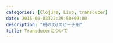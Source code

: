 ```yaml
---
categories: [Clojure, Lisp, transducer]
date: 2015-06-03T22:29:50+09:00
description: "朝の3分スピーチ用"
title: Transducerについて
---
```


<section data-markdown
    data-separator="\n\n"
    data-vertical="\n\n"
    data-notes="^Note:">
<script type="text/template">
# Transducerについて
----------------------
サイバーエージェント  
朝の3分スピーチ
<!-- .slide: class="center" -->

# About Me
---------
![κeenのアイコン](/images/icon.png) <!-- .element: style="position:absolute;right:0;z-index:-1" -->

 + κeen
 + [@blackenedgold](https://twitter.com/blackenedgold)
 + Github: [KeenS](https://github.com/KeenS)
 + 渋谷のエンジニア
 + Lisp, ML, Shell Scriptあたりを書きます

# Transducerって？
------------------

* Clojure 1.7で入るフレームワーク
* 関数のパイプライン化を簡単にする
* 入力、出力には依存しない


# Reduce関数について
-------------------

* `reduce: ('a -> 'b -> 'a) 'a -> 'b list`
* `('a -> 'b -> 'a)` でシーケンスを集約する
* `(reduce + 0 '(1 2 3)) ;=> 6`
* 要はreduceは関数を使って集約する。

# Transducerについて
-------------------

* `transduce:(('a -> 'b -> 'a) -> ('a -> 'b -> 'a)) ('a -> 'b -> 'a) 'a -> 'b list`
* 集約関数を変換する関数もとる
* `(transduce xf + 0 '(1 2 3))`
* transducerで集約する前に処理を挟める

# すごいところ
-------------------------
## コンポーサビリティ

* `(('a -> 'b -> 'a) -> ('a -> 'b -> 'a))`
* 変換関数は入力と出力が同じ。
* つまり変換関数を合成出来る
* ex) `(comp (filter odd?) (map inc))`


# すごいところ2
--------------------------
## 汎用性

* 各関数は入力や出力について知る必要はない
  + シーケンスではなく要素に対して定義される
* シーケンスだけでなく遅延シーケンス、ストリーム、チャネルなどなどにも使える
* 中間シーケンスを作らない
  + 遅延シーケンスやストリームには大きなメリット
* 集約先をシーケンスなどにすることも出来る
  + 関数の汎用性が上がる

# すごいところ3
--------------
## 並列/非同期

* core.asyncもtransducerをサポート
* 各変換関数を並列/非同期に実行が可能
* さらに各関数に割り当てるプロセッサの数も細かく制御出来る


<span style="font-size: 500%;">変換して</span>

<!-- .slide: class="center" -->

<span style="font-size: 500%;">集約する</span>

<!-- .slide: class="center" -->

<span style="font-size: 300%;">何かに似てない？</span>

<!-- .slide: class="center" -->

<span style="font-size: 600%;">MapReduce</span>

<!-- .slide: class="center" -->

<blockquote class="twitter-tweet" data-conversation="none" lang="ja"><p lang="ja" dir="ltr"><a href="https://twitter.com/oza_x86">@oza_x86</a> ozaさんの近しい環境というとHadoop...多段Mapreduceをtransdecerみたいにしようってはなしとかですか？</p>&mdash; κeen (@blackenedgold) <a href="https://twitter.com/blackenedgold/status/605368356393218048">2015, 6月 1</a></blockquote>

<!-- .slide: class="center" -->

<blockquote class="twitter-tweet" data-conversation="none" lang="ja"><p lang="ja" dir="ltr"><a href="https://twitter.com/blackenedgold">@blackenedgold</a> まさにその通りです．MapReduce には Combiner という中間集約をする API があるのですが，それをもっと汎用的にしようという話です． <a href="http://t.co/injEiPjePG">http://t.co/injEiPjePG</a></p>&mdash; oza (@oza_x86) <a href="https://twitter.com/oza_x86/status/605369771505221633">2015, 6月 1</a></blockquote>

<!-- .slide: class="center" -->

<blockquote class="twitter-tweet" data-conversation="none" lang="ja"><p lang="ja" dir="ltr"><a href="https://twitter.com/oza_x86">@oza_x86</a> すごい楽しそうですね。Clojure向けのAPIがtransducerのバッグエンドになって普段書いてるコードがそのままHadoopで動いたりしたら、とか夢が無限に広がります</p>&mdash; κeen (@blackenedgold) <a href="https://twitter.com/blackenedgold/status/605370461476646912">2015, 6月 1</a></blockquote>

<!-- .slide: class="center" -->

<blockquote class="twitter-tweet" data-conversation="none" lang="ja"><p lang="ja" dir="ltr"><a href="https://twitter.com/blackenedgold">@blackenedgold</a> おお，その案は良いですね！！</p>&mdash; oza (@oza_x86) <a href="https://twitter.com/oza_x86/status/605370619509637121">2015, 6月 1</a></blockquote>

<!-- .slide: class="center" -->

<span style="font-size: 200%;">Clojure 1.7 + Transducer</span>

<!-- .slide: class="center" -->

<span style="font-size: 400%;">Comming Soon</span>

<!-- .slide: class="center" -->

# 参考
------
* [Clojure 1.7のtransducersを動かしてみよう - Qiita](http://qiita.com/tokomakoma123/items/1ca3fb0dddc5b901b032)
* [core.async+transducers Shibuya.lisp #21](http://www.slideshare.net/ktsujister/coreasynctransducers-shibuyalisp-21)
* [Hadoop Combinerメモ(Hishidama's Hadoop Combiner Memo)](http://www.ne.jp/asahi/hishidama/home/tech/apache/hadoop/Combiner.html)
</script>
</section>
